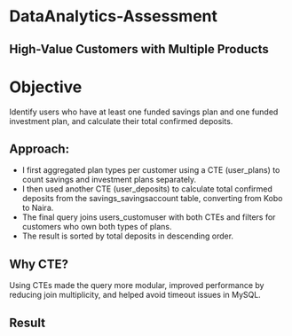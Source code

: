 #  DataAnalytics-Assessment

## High-Value Customers with Multiple Products

# Objective 
Identify users who have at least one funded savings plan and one funded investment plan, and calculate their total confirmed deposits.

## Approach: 
- I first aggregated plan types per customer using a CTE (user_plans) to count savings and investment plans separately.
- I then used another CTE (user_deposits) to calculate total confirmed deposits from the savings_savingsaccount table, converting from Kobo to Naira.
- The final query joins users_customuser with both CTEs and filters for customers who own both types of plans.
- The result is sorted by total deposits in descending order.

## Why CTE? 
Using CTEs made the query more modular, improved performance by reducing join multiplicity, and helped avoid timeout issues in MySQL.

## Result 









